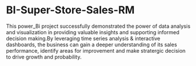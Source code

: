 # BI-Super-Store-Sales-RM
This power_Bi project successfully demonstrated the power of data analysis and visualization in providing valuable insights and supporting informed decision making.By leveraging time series analysis & interactive dashboards, the business can gain a deeper understanding of its sales performance, identify areas for improvement and make stratergic decision to drive growth and probability.
